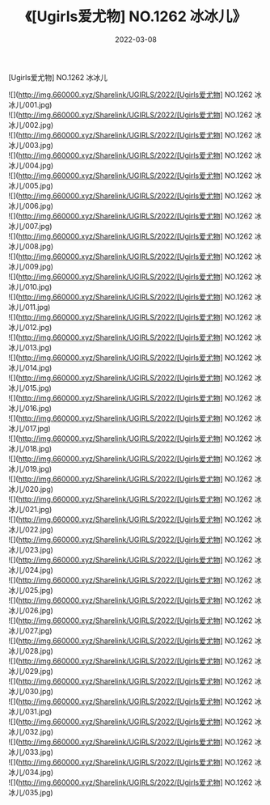 ﻿---
layout: post
title:  《[Ugirls爱尤物] NO.1262 冰冰儿》
date:   2022-03-08
img: http://img.660000.xyz/Sharelink/UGIRLS/2022/[Ugirls爱尤物] NO.1262 冰冰儿/000.jpg
categories: [美女, 清纯, 唯美]
---

[Ugirls爱尤物] NO.1262 冰冰儿

 ![](http://img.660000.xyz/Sharelink/UGIRLS/2022/[Ugirls爱尤物] NO.1262 冰冰儿/001.jpg) <br>![](http://img.660000.xyz/Sharelink/UGIRLS/2022/[Ugirls爱尤物] NO.1262 冰冰儿/002.jpg) <br>![](http://img.660000.xyz/Sharelink/UGIRLS/2022/[Ugirls爱尤物] NO.1262 冰冰儿/003.jpg) <br>![](http://img.660000.xyz/Sharelink/UGIRLS/2022/[Ugirls爱尤物] NO.1262 冰冰儿/004.jpg) <br>![](http://img.660000.xyz/Sharelink/UGIRLS/2022/[Ugirls爱尤物] NO.1262 冰冰儿/005.jpg) <br>![](http://img.660000.xyz/Sharelink/UGIRLS/2022/[Ugirls爱尤物] NO.1262 冰冰儿/006.jpg) <br>![](http://img.660000.xyz/Sharelink/UGIRLS/2022/[Ugirls爱尤物] NO.1262 冰冰儿/007.jpg) <br>![](http://img.660000.xyz/Sharelink/UGIRLS/2022/[Ugirls爱尤物] NO.1262 冰冰儿/008.jpg) <br>![](http://img.660000.xyz/Sharelink/UGIRLS/2022/[Ugirls爱尤物] NO.1262 冰冰儿/009.jpg) <br>![](http://img.660000.xyz/Sharelink/UGIRLS/2022/[Ugirls爱尤物] NO.1262 冰冰儿/010.jpg) <br>![](http://img.660000.xyz/Sharelink/UGIRLS/2022/[Ugirls爱尤物] NO.1262 冰冰儿/011.jpg) <br>![](http://img.660000.xyz/Sharelink/UGIRLS/2022/[Ugirls爱尤物] NO.1262 冰冰儿/012.jpg) <br>![](http://img.660000.xyz/Sharelink/UGIRLS/2022/[Ugirls爱尤物] NO.1262 冰冰儿/013.jpg) <br>![](http://img.660000.xyz/Sharelink/UGIRLS/2022/[Ugirls爱尤物] NO.1262 冰冰儿/014.jpg) <br>![](http://img.660000.xyz/Sharelink/UGIRLS/2022/[Ugirls爱尤物] NO.1262 冰冰儿/015.jpg) <br>![](http://img.660000.xyz/Sharelink/UGIRLS/2022/[Ugirls爱尤物] NO.1262 冰冰儿/016.jpg) <br>![](http://img.660000.xyz/Sharelink/UGIRLS/2022/[Ugirls爱尤物] NO.1262 冰冰儿/017.jpg) <br>![](http://img.660000.xyz/Sharelink/UGIRLS/2022/[Ugirls爱尤物] NO.1262 冰冰儿/018.jpg) <br>![](http://img.660000.xyz/Sharelink/UGIRLS/2022/[Ugirls爱尤物] NO.1262 冰冰儿/019.jpg) <br>![](http://img.660000.xyz/Sharelink/UGIRLS/2022/[Ugirls爱尤物] NO.1262 冰冰儿/020.jpg) <br>![](http://img.660000.xyz/Sharelink/UGIRLS/2022/[Ugirls爱尤物] NO.1262 冰冰儿/021.jpg) <br>![](http://img.660000.xyz/Sharelink/UGIRLS/2022/[Ugirls爱尤物] NO.1262 冰冰儿/022.jpg) <br>![](http://img.660000.xyz/Sharelink/UGIRLS/2022/[Ugirls爱尤物] NO.1262 冰冰儿/023.jpg) <br>![](http://img.660000.xyz/Sharelink/UGIRLS/2022/[Ugirls爱尤物] NO.1262 冰冰儿/024.jpg) <br>![](http://img.660000.xyz/Sharelink/UGIRLS/2022/[Ugirls爱尤物] NO.1262 冰冰儿/025.jpg) <br>![](http://img.660000.xyz/Sharelink/UGIRLS/2022/[Ugirls爱尤物] NO.1262 冰冰儿/026.jpg) <br>![](http://img.660000.xyz/Sharelink/UGIRLS/2022/[Ugirls爱尤物] NO.1262 冰冰儿/027.jpg) <br>![](http://img.660000.xyz/Sharelink/UGIRLS/2022/[Ugirls爱尤物] NO.1262 冰冰儿/028.jpg) <br>![](http://img.660000.xyz/Sharelink/UGIRLS/2022/[Ugirls爱尤物] NO.1262 冰冰儿/029.jpg) <br>![](http://img.660000.xyz/Sharelink/UGIRLS/2022/[Ugirls爱尤物] NO.1262 冰冰儿/030.jpg) <br>![](http://img.660000.xyz/Sharelink/UGIRLS/2022/[Ugirls爱尤物] NO.1262 冰冰儿/031.jpg) <br>![](http://img.660000.xyz/Sharelink/UGIRLS/2022/[Ugirls爱尤物] NO.1262 冰冰儿/032.jpg) <br>![](http://img.660000.xyz/Sharelink/UGIRLS/2022/[Ugirls爱尤物] NO.1262 冰冰儿/033.jpg) <br>![](http://img.660000.xyz/Sharelink/UGIRLS/2022/[Ugirls爱尤物] NO.1262 冰冰儿/034.jpg) <br>![](http://img.660000.xyz/Sharelink/UGIRLS/2022/[Ugirls爱尤物] NO.1262 冰冰儿/035.jpg) <br>